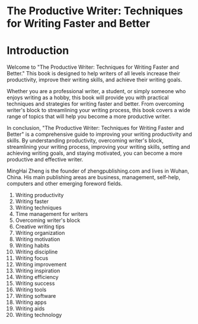 # The Productive Writer: Techniques for Writing Faster and Better

# Introduction

Welcome to "The Productive Writer: Techniques for Writing Faster and Better." This book is designed to help writers of all levels increase their productivity, improve their writing skills, and achieve their writing goals.

Whether you are a professional writer, a student, or simply someone who enjoys writing as a hobby, this book will provide you with practical techniques and strategies for writing faster and better. From overcoming writer's block to streamlining your writing process, this book covers a wide range of topics that will help you become a more productive writer.

In conclusion, "The Productive Writer: Techniques for Writing Faster and Better" is a comprehensive guide to improving your writing productivity and skills. By understanding productivity, overcoming writer's block, streamlining your writing process, improving your writing skills, setting and achieving writing goals, and staying motivated, you can become a more productive and effective writer.

MingHai Zheng is the founder of zhengpublishing.com and lives in Wuhan, China. His main publishing areas are business, management, self-help, computers and other emerging foreword fields.



1. Writing productivity
2. Writing faster
3. Writing techniques
4. Time management for writers
5. Overcoming writer's block
6. Creative writing tips
7. Writing organization
8. Writing motivation
9. Writing habits
10. Writing discipline
11. Writing focus
12. Writing improvement
13. Writing inspiration
14. Writing efficiency
15. Writing success
16. Writing tools
17. Writing software
18. Writing apps
19. Writing aids
20. Writing technology

